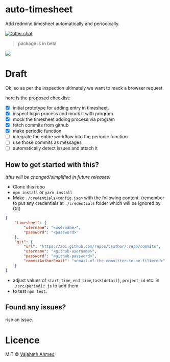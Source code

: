 # auto-timesheet
Add redmine timesheet automatically and periodically.

[![Gitter chat](https://badges.gitter.im/npm-sqlify/gitter.png)](https://gitter.im/auto-timesheet/Lobby?utm_source=share-link&utm_medium=link&utm_campaign=share-link)

> package is in beta

![](https://cdn.dribbble.com/users/92827/screenshots/2652793/lab-icon.png)

# Draft

Ok, so as per the inspection ultimately we want to mack a browser request.

here is the proposed checklist:
- [x] initial prototype for adding entry in timesheet.
- [x] inspect login process and mock it with program
- [x] mock the timesheet adding process via program
- [x] fetch commits from github
- [x] make periodic function
- [ ] integrate the entire workflow into the periodic function
- [ ] use those commits as messages
- [ ] automatically detect issues and attach it
## How to get started with this?
*(this will be changed/simplified in future releases)*

- Clone this repo
- `npm install` or `yarn install`
- Make `./credentials/config.json` with the following content. (remember to put any credentials at `./credentials` folder which will be ignored by Git)
```json
{
	"timesheet": {
		"username": "<username>",
		"password": "<password>"
	},
	"git": {
		"url": "https://api.github.com/repos/:author/:repo/commits",
		"username": "<github-username>",
		"password": "<github-password>",
		"commitAuthorEmail": "<email-of-the-committer-to-be-filtered>"
	}
}

```
- adjust values of `start_time`, `end_time`,`task[detail]`, `project_id` etc. in `./src/periodic.js` to add them.
- to test `npm test`.

## Found any issues?
rise an issue.

# Licence
MIT &copy; [Vajahath Ahmed](https://twitter.com/vajahath7)
